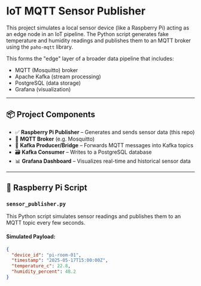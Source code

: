 # IoT MQTT Sensor Publisher

This project simulates a local sensor device (like a Raspberry Pi) acting as an edge node in an IoT pipeline. The Python script generates fake temperature and humidity readings and publishes them to an MQTT broker using the `paho-mqtt` library.

This forms the "edge" layer of a broader data pipeline that includes:
- MQTT (Mosquitto) broker
- Apache Kafka (stream processing)
- PostgreSQL (data storage)
- Grafana (visualization)

---

## 📦 Project Components

- ✅ **Raspberry Pi Publisher** – Generates and sends sensor data (this repo)
- 🔄 **MQTT Broker** (e.g. Mosquitto)
- 🔁 **Kafka Producer/Bridge** – Forwards MQTT messages into Kafka topics
- 🗃 **Kafka Consumer** – Writes to a PostgreSQL database
- 📊 **Grafana Dashboard** – Visualizes real-time and historical sensor data

---

## 🍓 Raspberry Pi Script

### `sensor_publisher.py`

This Python script simulates sensor readings and publishes them to an MQTT topic every few seconds.

#### Simulated Payload:

```json
{
  "device_id": "pi-room-01",
  "timestamp": "2025-05-17T15:00:00Z",
  "temperature_c": 22.8,
  "humidity_percent": 48.2
}
